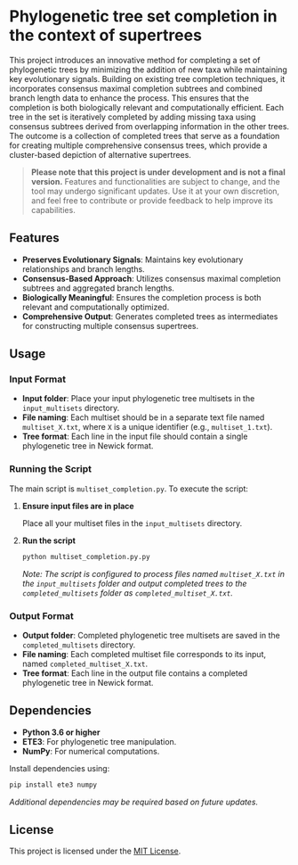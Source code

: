 # Phylogenetic tree set completion in the context of supertrees

This project introduces an innovative method for completing a set of phylogenetic trees by minimizing the addition of new taxa while maintaining key evolutionary signals. Building on existing tree completion techniques, it incorporates consensus maximal completion subtrees and combined branch length data to enhance the process. This ensures that the completion is both biologically relevant and computationally efficient. Each tree in the set is iteratively completed by adding missing taxa using consensus subtrees derived from overlapping information in the other trees. The outcome is a collection of completed trees that serve as a foundation for creating multiple comprehensive consensus trees, which provide a cluster-based depiction of alternative supertrees.

>**Please note that this project is under development and is not a final version.** Features and functionalities are subject to change, and the tool may undergo significant updates. Use it at your own discretion, and feel free to contribute or provide feedback to help improve its capabilities.

## Features

- **Preserves Evolutionary Signals**: Maintains key evolutionary relationships and branch lengths.
- **Consensus-Based Approach**: Utilizes consensus maximal completion subtrees and aggregated branch lengths.
- **Biologically Meaningful**: Ensures the completion process is both relevant and computationally optimized.
- **Comprehensive Output**: Generates completed trees as intermediates for constructing multiple consensus supertrees.

## Usage

### Input Format

- **Input folder**: Place your input phylogenetic tree multisets in the `input_multisets` directory.
- **File naming**: Each multiset should be in a separate text file named `multiset_X.txt`, where `X` is a unique identifier (e.g., `multiset_1.txt`).
- **Tree format**: Each line in the input file should contain a single phylogenetic tree in Newick format.


### Running the Script

The main script is `multiset_completion.py`. To execute the script:

1. **Ensure input files are in place**

   Place all your multiset files in the `input_multisets` directory.

2. **Run the script**

   ```bash
   python multiset_completion.py.py
   ```

   *Note: The script is configured to process files named `multiset_X.txt` in the `input_multisets` folder and output completed trees to the `completed_multisets` folder as `completed_multiset_X.txt`.*

### Output Format

- **Output folder**: Completed phylogenetic tree multisets are saved in the `completed_multisets` directory.
- **File naming**: Each completed multiset file corresponds to its input, named `completed_multiset_X.txt`.
- **Tree format**: Each line in the output file contains a completed phylogenetic tree in Newick format.


## Dependencies

- **Python 3.6 or higher**
- **ETE3**: For phylogenetic tree manipulation.
- **NumPy**: For numerical computations.

Install dependencies using:

```bash
pip install ete3 numpy
```

*Additional dependencies may be required based on future updates.*


## License

This project is licensed under the [MIT License](LICENSE).
